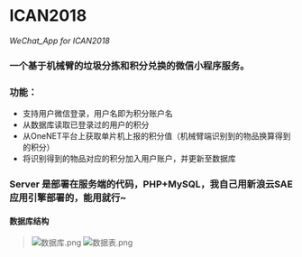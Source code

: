 # ICAN2018
*WeChat_App for ICAN2018*
### 一个基于机械臂的垃圾分拣和积分兑换的微信小程序服务。
### 功能：
- 支持用户微信登录，用户名即为积分账户名
- 从数据库读取已登录过的用户的积分
- 从OneNET平台上获取单片机上报的积分值（机械臂端识别到的物品换算得到的积分）
- 将识别得到的物品对应的积分加入用户账户，并更新至数据库

### Server 是部署在服务端的代码，PHP+MySQL，我自己用新浪云SAE应用引擎部署的，能用就行~
#### 数据库结构
> ![数据库.png](https://upload-images.jianshu.io/upload_images/3235837-a0d147cbbcd2749b.png?imageMogr2/auto-orient/strip%7CimageView2/2/w/1240)
![数据表.png](https://upload-images.jianshu.io/upload_images/3235837-681095635c18ff53.png?imageMogr2/auto-orient/strip%7CimageView2/2/w/1240)
